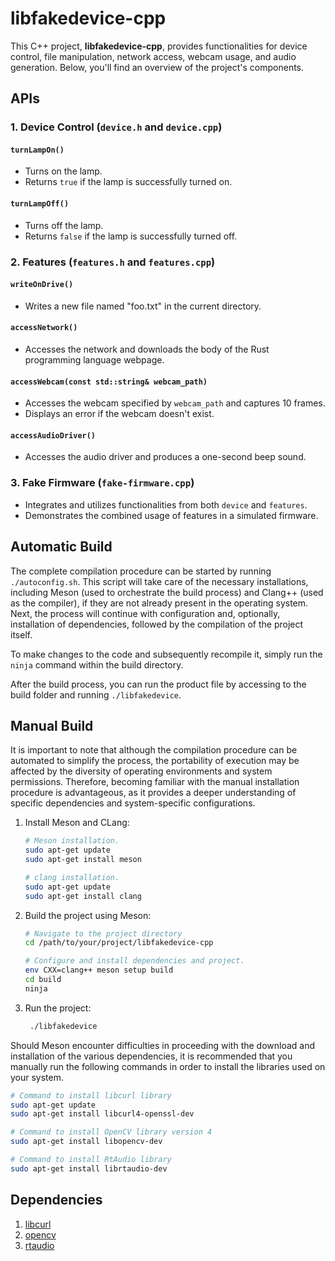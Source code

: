 # libfakedevice-cpp

This C++ project, **libfakedevice-cpp**, provides functionalities for device control, file manipulation, network access, webcam usage, and audio generation. Below, you'll find an overview of the project's components.


## APIs

### 1. Device Control (`device.h` and `device.cpp`)

#### `turnLampOn()`
- Turns on the lamp.
- Returns `true` if the lamp is successfully turned on.

#### `turnLampOff()`
- Turns off the lamp.
- Returns `false` if the lamp is successfully turned off.

### 2. Features (`features.h` and `features.cpp`)

#### `writeOnDrive()`
- Writes a new file named "foo.txt" in the current directory.

#### `accessNetwork()`
- Accesses the network and downloads the body of the Rust programming language webpage.

#### `accessWebcam(const std::string& webcam_path)`
- Accesses the webcam specified by `webcam_path` and captures 10 frames.
- Displays an error if the webcam doesn't exist.

#### `accessAudioDriver()`
- Accesses the audio driver and produces a one-second beep sound.

### 3. Fake Firmware (`fake-firmware.cpp`)
- Integrates and utilizes functionalities from both `device` and `features`.
- Demonstrates the combined usage of features in a simulated firmware.

## Automatic Build 

The complete compilation procedure can be started by running `./autoconfig.sh`. This script will take care of the necessary installations, including Meson (used to orchestrate the build process) and Clang++ (used as the compiler), if they are not already present in the operating system. Next, the process will continue with configuration and, optionally, installation of dependencies, followed by the compilation of the project itself.

To make changes to the code and subsequently recompile it, simply run the `ninja` command within the build directory.

After the build process, you can run the product file by accessing to the build folder and running `./libfakedevice`.

## Manual Build

It is important to note that although the compilation procedure can be automated to simplify the process, the portability of execution may be affected by the diversity of operating environments and system permissions. Therefore, becoming familiar with the manual installation procedure is advantageous, as it provides a deeper understanding of specific dependencies and system-specific configurations.

1. Install Meson and CLang:
   ```bash
   # Meson installation.
   sudo apt-get update
   sudo apt-get install meson

   # clang installation.
   sudo apt-get update
   sudo apt-get install clang
   ```
2. Build the project using Meson:
   ```bash
   # Navigate to the project directory
   cd /path/to/your/project/libfakedevice-cpp

   # Configure and install dependencies and project.
   env CXX=clang++ meson setup build 
   cd build
   ninja
   ```
3. Run the project:
   ```bash
    ./libfakedevice
   ```

Should Meson encounter difficulties in proceeding with the download and installation of the various dependencies, it is recommended that you manually run the following commands in order to install the libraries used on your system.
```bash
# Command to install libcurl library
sudo apt-get update
sudo apt-get install libcurl4-openssl-dev

# Command to install OpenCV library version 4
sudo apt-get install libopencv-dev

# Command to install RtAudio library
sudo apt-get install librtaudio-dev
```

## Dependencies

1. [libcurl](https://github.com/curl/curl)
2. [opencv](https://github.com/opencv/opencv)
3. [rtaudio](https://github.com/thestk/rtaudio)
